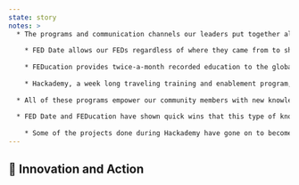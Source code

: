 ```yaml
---
state: story
notes: >
  * The programs and communication channels our leaders put together allowed us to diffuse our new vision across our community and grow it
    
    * FED Date allows our FEDs regardless of where they came from to share what's new, cool, and relevant for their local group
    
    * FEDucation provides twice-a-month recorded education to the global community on topics relevant to everyone. Jessica will be talking more about this next!
    
    * Hackademy, a week long traveling training and enablement program, brings the shared vision directly to those who need it most, giving them direct interaction with our community's thought leaders. Sam will be talking about this later.
  
  * All of these programs empower our community members with new knowledge and connections with other members of the larger IBM community
  
  * FED Date and FEDucation have shown quick wins that this type of knowledge is wanted throughout the community. Hackademy gets our community _working in these new ways_ to feel what it can be like, and that way of working is brought back to their teams.
    
    * Some of the projects done during Hackademy have gone on to become widely-used at IBM and have even helped win client work
---
```

## 🤖 Innovation and Action
